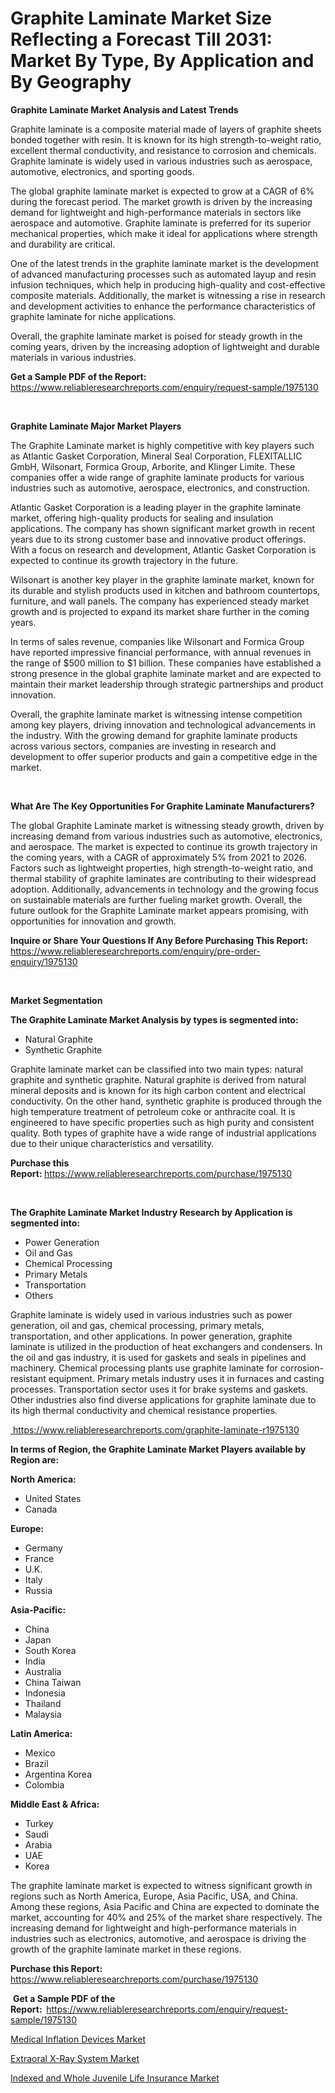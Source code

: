 <p><h1>Graphite Laminate Market Size Reflecting a Forecast Till 2031: Market By Type, By Application and By Geography</h1></p><p><strong>Graphite Laminate Market Analysis and Latest Trends</strong></p>
<p><p>Graphite laminate is a composite material made of layers of graphite sheets bonded together with resin. It is known for its high strength-to-weight ratio, excellent thermal conductivity, and resistance to corrosion and chemicals. Graphite laminate is widely used in various industries such as aerospace, automotive, electronics, and sporting goods.</p><p>The global graphite laminate market is expected to grow at a CAGR of 6% during the forecast period. The market growth is driven by the increasing demand for lightweight and high-performance materials in sectors like aerospace and automotive. Graphite laminate is preferred for its superior mechanical properties, which make it ideal for applications where strength and durability are critical.</p><p>One of the latest trends in the graphite laminate market is the development of advanced manufacturing processes such as automated layup and resin infusion techniques, which help in producing high-quality and cost-effective composite materials. Additionally, the market is witnessing a rise in research and development activities to enhance the performance characteristics of graphite laminate for niche applications.</p><p>Overall, the graphite laminate market is poised for steady growth in the coming years, driven by the increasing adoption of lightweight and durable materials in various industries.</p></p>
<p><strong>Get a Sample PDF of the Report:&nbsp;</strong> <a href="https://www.reliableresearchreports.com/enquiry/request-sample/1975130">https://www.reliableresearchreports.com/enquiry/request-sample/1975130</a></p>
<p>&nbsp;</p>
<p><strong>Graphite Laminate Major Market Players</strong></p>
<p><p>The Graphite Laminate market is highly competitive with key players such as Atlantic Gasket Corporation, Mineral Seal Corporation, FLEXITALLIC GmbH, Wilsonart, Formica Group, Arborite, and Klinger Limite. These companies offer a wide range of graphite laminate products for various industries such as automotive, aerospace, electronics, and construction.</p><p>Atlantic Gasket Corporation is a leading player in the graphite laminate market, offering high-quality products for sealing and insulation applications. The company has shown significant market growth in recent years due to its strong customer base and innovative product offerings. With a focus on research and development, Atlantic Gasket Corporation is expected to continue its growth trajectory in the future.</p><p>Wilsonart is another key player in the graphite laminate market, known for its durable and stylish products used in kitchen and bathroom countertops, furniture, and wall panels. The company has experienced steady market growth and is projected to expand its market share further in the coming years.</p><p>In terms of sales revenue, companies like Wilsonart and Formica Group have reported impressive financial performance, with annual revenues in the range of $500 million to $1 billion. These companies have established a strong presence in the global graphite laminate market and are expected to maintain their market leadership through strategic partnerships and product innovation.</p><p>Overall, the graphite laminate market is witnessing intense competition among key players, driving innovation and technological advancements in the industry. With the growing demand for graphite laminate products across various sectors, companies are investing in research and development to offer superior products and gain a competitive edge in the market.</p></p>
<p>&nbsp;</p>
<p><strong>What Are The Key Opportunities For Graphite Laminate Manufacturers?</strong></p>
<p><p>The global Graphite Laminate market is witnessing steady growth, driven by increasing demand from various industries such as automotive, electronics, and aerospace. The market is expected to continue its growth trajectory in the coming years, with a CAGR of approximately 5% from 2021 to 2026. Factors such as lightweight properties, high strength-to-weight ratio, and thermal stability of graphite laminates are contributing to their widespread adoption. Additionally, advancements in technology and the growing focus on sustainable materials are further fueling market growth. Overall, the future outlook for the Graphite Laminate market appears promising, with opportunities for innovation and growth.</p></p>
<p><strong>Inquire or Share Your Questions If Any Before Purchasing This Report:</strong> <a href="https://www.reliableresearchreports.com/enquiry/pre-order-enquiry/1975130">https://www.reliableresearchreports.com/enquiry/pre-order-enquiry/1975130</a></p>
<p>&nbsp;</p>
<p><strong>Market Segmentation</strong></p>
<p><strong>The Graphite Laminate Market Analysis by types is segmented into:</strong></p>
<p><ul><li>Natural Graphite</li><li>Synthetic Graphite</li></ul></p>
<p><p>Graphite laminate market can be classified into two main types: natural graphite and synthetic graphite. Natural graphite is derived from natural mineral deposits and is known for its high carbon content and electrical conductivity. On the other hand, synthetic graphite is produced through the high temperature treatment of petroleum coke or anthracite coal. It is engineered to have specific properties such as high purity and consistent quality. Both types of graphite have a wide range of industrial applications due to their unique characteristics and versatility.</p></p>
<p><strong>Purchase this Report:&nbsp;</strong><a href="https://www.reliableresearchreports.com/purchase/1975130">https://www.reliableresearchreports.com/purchase/1975130</a></p>
<p>&nbsp;</p>
<p><strong>The Graphite Laminate Market Industry Research by Application is segmented into:</strong></p>
<p><ul><li>Power Generation</li><li>Oil and Gas</li><li>Chemical Processing</li><li>Primary Metals</li><li>Transportation</li><li>Others</li></ul></p>
<p><p>Graphite laminate is widely used in various industries such as power generation, oil and gas, chemical processing, primary metals, transportation, and other applications. In power generation, graphite laminate is utilized in the production of heat exchangers and condensers. In the oil and gas industry, it is used for gaskets and seals in pipelines and machinery. Chemical processing plants use graphite laminate for corrosion-resistant equipment. Primary metals industry uses it in furnaces and casting processes. Transportation sector uses it for brake systems and gaskets. Other industries also find diverse applications for graphite laminate due to its high thermal conductivity and chemical resistance properties.</p></p>
<p><a href="https://www.reliableresearchreports.com/graphite-laminate-r1975130">&nbsp;https://www.reliableresearchreports.com/graphite-laminate-r1975130</a></p>
<p><strong>In terms of Region, the Graphite Laminate Market Players available by Region are:</strong></p>
<p>
    <p> <strong> North America: </strong>
        <ul>
            <li>United States</li>
            <li>Canada</li>
        </ul>
        </p> 
    <p> <strong> Europe: </strong>
        <ul>
            <li>Germany</li>
            <li>France</li>
            <li>U.K.</li>
            <li>Italy</li>
            <li>Russia</li>
        </ul>
        </p> 
    <p> <strong> Asia-Pacific: </strong>
        <ul>
            <li>China</li>
            <li>Japan</li>
            <li>South Korea</li>
            <li>India</li>
            <li>Australia</li>
            <li>China Taiwan</li>
            <li>Indonesia</li>
            <li>Thailand</li>
            <li>Malaysia</li>
        </ul>
        </p> 
    <p> <strong> Latin America: </strong>
        <ul>
            <li>Mexico</li>
            <li>Brazil</li>
            <li>Argentina Korea</li>
            <li>Colombia</li>
        </ul>
        </p> 
    <p> <strong> Middle East & Africa: </strong>
        <ul>
            <li>Turkey</li>
            <li>Saudi</li>
            <li>Arabia</li>
            <li>UAE</li>
            <li>Korea</li>
        </ul>
    </p>
    </p>
<p><p>The graphite laminate market is expected to witness significant growth in regions such as North America, Europe, Asia Pacific, USA, and China. Among these regions, Asia Pacific and China are expected to dominate the market, accounting for 40% and 25% of the market share respectively. The increasing demand for lightweight and high-performance materials in industries such as electronics, automotive, and aerospace is driving the growth of the graphite laminate market in these regions.</p></p>
<p><strong>Purchase this Report: </strong><a href="https://www.reliableresearchreports.com/purchase/1975130">https://www.reliableresearchreports.com/purchase/1975130</a></p>
<p>&nbsp;<strong>Get a Sample PDF of the Report:&nbsp;&nbsp;</strong><a href="https://www.reliableresearchreports.com/enquiry/request-sample/1975130">https://www.reliableresearchreports.com/enquiry/request-sample/1975130</a></p>
<p><strong></strong></p>
<p><p><a href="https://view.publitas.com/reportprime-1/deep-dive-into-the-medical-inflation-devices-market-itstrends-market-segmentation-and-competitive-analysis/">Medical Inflation Devices Market</a></p><p><a href="https://view.publitas.com/reportprime-1/global-extraoral-x-ray-system-market-size-and-market-trends-analysis-by-regional-outlook-competitive-strategies-forecasted-for-period-from-2024-to-2031/">Extraoral X-Ray System Market</a></p><p><a href="https://github.com/marthawweekle/Market-Research-Report-List-2/blob/main/indexed-and-whole-juvenile-life-insurance-market.md">Indexed and Whole Juvenile Life Insurance Market</a></p></p>